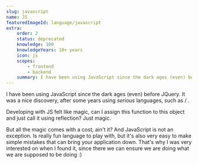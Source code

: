 ```yaml
---
slug: javascript
name: JS
featuredImageId: language/javascript
extra:
    order: 2
    status: deprecated
    knowledge: 100
    knowledgeYears: 10+ years
    icon: js
    scopes:
        - frontend
        - backend
    summary: I have been using JavaScript since the dark ages (even) before JQuery, but I've moved to `TypeScript`.
---
```


I have been using JavaScript since the dark ages (even) before JQuery. It was a nice discovery, after some years using _serious_ languages, such as [](c) / [](c++).

Developing with JS felt like magic, can I assign this function to this object and just call it using reflection? Just magic.

But all the magic comes with a cost, ain't it? And JavaScript is not an exception. Is really fun language to play with, but it's also very easy to make simple mistakes that can bring your application down. That's why I was very interested on [](TypeScript) when I found it, since there we can ensure we are doing what we are supposed to be doing :)
